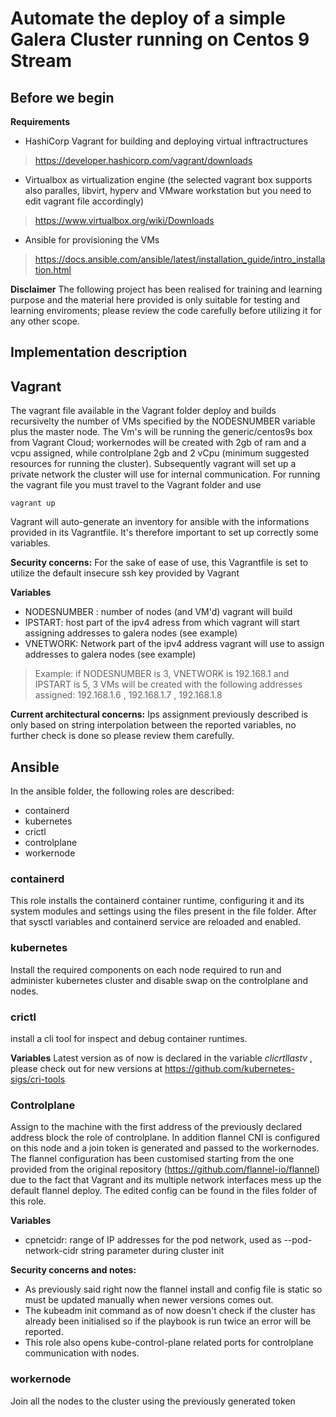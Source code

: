 # Automate the deploy of a simple Galera Cluster running on Centos 9 Stream

## Before we begin
**Requirements**
- HashiCorp Vagrant for building and deploying virtual inftractructures
>  https://developer.hashicorp.com/vagrant/downloads
- Virtualbox as virtualization engine  (the selected vagrant box supports also paralles, libvirt, hyperv and VMware workstation but you need to edit vagrant file accordingly)
> https://www.virtualbox.org/wiki/Downloads
- Ansible for provisioning the VMs
>  https://docs.ansible.com/ansible/latest/installation_guide/intro_installation.html

**Disclaimer** 
The following project has been realised for training and learning purpose and the material here provided  is only suitable for testing and learning enviroments;
please review the code carefully before utilizing it for any other scope.

## Implementation description


## Vagrant

The  vagrant file available in the Vagrant folder deploy and builds recursivelty the number of VMs specified by the NODESNUMBER variable plus the master node. 
The Vm's will be running the generic/centos9s box from Vagrant Cloud; workernodes will be created with 2gb of ram and a vcpu assigned, while controlplane 
2gb and 2 vCpu (minimum suggested resources for running the cluster).
Subsequently vagrant will set up a private network the cluster  will use for internal communication.
For running the vagrant file you must travel to the Vagrant folder and use 
```
vagrant up
```
Vagrant will auto-generate an inventory for ansible with the informations provided in its Vagrantfile.
It's therefore important to set up correctly some variables.


**Security concerns:**
For the sake of ease of use, this Vagrantfile is set to utilize the default insecure ssh key provided by Vagrant

**Variables**
- NODESNUMBER : number of nodes (and VM'd) vagrant will build
- IPSTART: host part of the ipv4 adress from which vagrant will start assigning addresses to galera nodes (see example)
- VNETWORK: Network part of the ipv4 address vagrant will use to assign addresses to galera nodes (see example)

> Example:
> if NODESNUMBER is 3, VNETWORK is 192.168.1 and IPSTART is 5, 3 VMs will be created with the following addresses assigned:
> 192.168.1.6 , 192.168.1.7 , 192.168.1.8

**Current architectural concerns:**
Ips assignment  previously described is only based on string interpolation between the reported variables,
no further check is done so please review them carefully.


## Ansible

In the ansible folder, the following roles are described:
- containerd
- kubernetes
- crictl
- controlplane
- workernode

### containerd

This role installs the containerd container runtime, configuring it and its system modules and settings using the files present in the file folder.
After that sysctl variables and containerd service are reloaded and enabled.


### kubernetes

Install the required components on each node required to run and administer kubernetes cluster and disable swap on the controlplane and nodes.

### crictl

install a cli tool for inspect and debug container runtimes.

**Variables**
Latest version as of now is declared in the variable _clicrtllastv_ ,
please check out for new versions at https://github.com/kubernetes-sigs/cri-tools  

### Controlplane

Assign to the machine with the first address of the previously declared address block the role of controlplane. In addition flannel CNI is configured on this node and a join token is generated and passed to the workernodes.
The flannel configuration has been customised starting from the one provided from the original repository (https://github.com/flannel-io/flannel) due to the fact that Vagrant and its multiple network interfaces mess up the default flannel deploy. The edited config can be found in the files folder of this role.

**Variables**
- cpnetcidr: range of IP addresses for the pod network, used as --pod-network-cidr string parameter during cluster init

**Security concerns and notes:**
- As previously said right now the flannel install and config file is static so must be updated manually when newer versions comes out.
- The kubeadm init command as of now doesn't check if the cluster has already been initialised so if the playbook is run twice an error will be reported.
- This role also opens kube-control-plane related ports for controlplane communication with nodes.

### workernode

Join all the nodes to the cluster using the previously generated token
